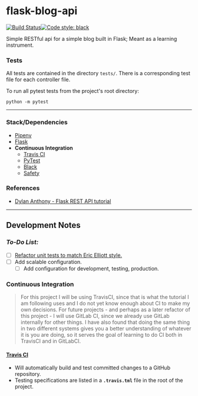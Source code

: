 # flask-blog-api

[![Build Status](https://travis-ci.org/dbanty/python-rest.svg?branch=master)](https://travis-ci.org/dbanty/python-rest)[![Code style: black](https://img.shields.io/badge/code%20style-black-000000.svg)](https://github.com/ambv/black)

Simple RESTful api for a simple blog built in Flask; Meant as a learning instrument.

### Tests
All tests are contained in the directory `tests/`. There is a corresponding test file for each controller file.

To run all pytest tests from the project's root directory:
```shell
python -m pytest
```

---

### Stack/Dependencies
* [Pipenv](https://github.com/pypa/pipenv)
* [Flask](https://flask.palletsprojects.com/en/1.1.x/)
* **Continuous Integration**
  * [Travis CI](https://travis-ci.org/)
  * [PyTest](https://pytest.org/en/latest/)
  * [Black](https://github.com/ambv/black)
  * [Safety](https://pyup.io/safety/)

### References
* [Dylan Anthony - Flask REST API tutorial](https://dev.to/dbanty/python-rest-api-flask-basics-3ffn)

---

## Development Notes

### *To-Do List:*

- [ ] [Refactor unit tests to match Eric Elliott style.](https://medium.com/javascript-scene/behavior-driven-development-bdd-and-functional-testing-62084ad7f1f2)
- [ ] Add scalable configuration.
  - [ ] Add configuration for development, testing, production.

### Continuous Integration

>  For this project I will be using TravisCI, since that is what the tutorial I am following uses and I do not yet know enough about CI to make my own decisions.
>  For future projects - and perhaps as a later refactor of this project - I will use GitLab CI, since we already use GitLab internally for other things.
>  I have also found that doing the same thing in two different systems gives you a better understanding of whatever it is you are doing, so it serves the goal of learning to do CI both in TravisCI and in GitLabCI.

#### [Travis CI](https://travis-ci.org/)

* Will automatically build and test committed changes to a GitHub repository.
* Testing specifications are listed in a **`.travis.tml`** file in the root of the project.